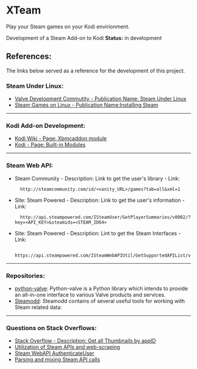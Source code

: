 # XTeam
Play your Steam games on your Kodi envirionment.

Development of a Steam Add-on to Kodi
**Status:** in development

## References:

The links below served as a reference for the development of this project.


### Steam Under Linux:
* [Valve Development Commutity - Publication Name: Steam Under Linux]( https://developer.valvesoftware.com/wiki/Steam_under_Linux#With_Play_On_Linux_.28POL.29)
* [Steam Games on Linux - Publication Name:Installing Steam]( http://www.steamgamesonlinux.com/installing-steam/)
---

### Kodi Add-on Development:
* [Kodi Wiki - Page: Xbmcaddon module](http://kodi.wiki/view/Xbmcaddon_module)
* [Kodi - Page: Built-in Modules](http://mirrors.kodi.tv/docs/python-docs/16.x-jarvis/)
---

### Steam Web API:
* Steam Community - Description: Link to get the user's library - Link:

		http://steamcommunity.com/id/<vanity_URL>/games?tab=all&xml=1

* Site: Steam Powered - Description: Link to get the user's information - Link:

		http://api.steampowered.com/ISteamUser/GetPlayerSummaries/v0002/?key=<API_KEY>&steamids=<STEAM_ID64>

* Site: Steam Powered - Description: Lint to get the Steam Interfaces - Link:

		https://api.steampowered.com/ISteamWebAPIUtil/GetSupportedAPIList/v1
---
### Repositories:

* [python-valve](https://github.com/Holiverh/python-valve): Python-valve is a Python library which intends to provide an all-in-one interface to various Valve products and services.
* [Steamodd](https://github.com/Calebe94/steamodd): Steamodd contains of several useful tools for working with Steam related data:

---

### Questions on Stack Overflows:
* [Stack Overflow - Description: Get all Thumbnails by appID](http://stackoverflow.com/questions/26505768/looking-for-a-way-to-grab-all-steam-header-images)
* [Utilization of Steam APIs and web-scraping](http://codereview.stackexchange.com/questions/68132/utilization-of-steam-apis-and-web-scraping)
* [Steam WebAPI AuthenticateUser](http://stackoverflow.com/questions/37775604/steam-webapi-authenticateuser)
* [Parsing and mixing Steam API calls](http://stackoverflow.com/questions/13179917/parsing-and-mixing-steam-api-calls)
